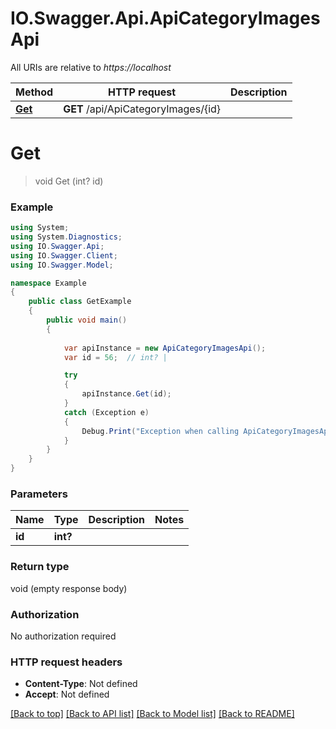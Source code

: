 # IO.Swagger.Api.ApiCategoryImagesApi

All URIs are relative to *https://localhost*

Method | HTTP request | Description
------------- | ------------- | -------------
[**Get**](ApiCategoryImagesApi.md#get) | **GET** /api/ApiCategoryImages/{id} | 


<a name="get"></a>
# **Get**
> void Get (int? id)



### Example
```csharp
using System;
using System.Diagnostics;
using IO.Swagger.Api;
using IO.Swagger.Client;
using IO.Swagger.Model;

namespace Example
{
    public class GetExample
    {
        public void main()
        {
            
            var apiInstance = new ApiCategoryImagesApi();
            var id = 56;  // int? | 

            try
            {
                apiInstance.Get(id);
            }
            catch (Exception e)
            {
                Debug.Print("Exception when calling ApiCategoryImagesApi.Get: " + e.Message );
            }
        }
    }
}
```

### Parameters

Name | Type | Description  | Notes
------------- | ------------- | ------------- | -------------
 **id** | **int?**|  | 

### Return type

void (empty response body)

### Authorization

No authorization required

### HTTP request headers

 - **Content-Type**: Not defined
 - **Accept**: Not defined

[[Back to top]](#) [[Back to API list]](../README.md#documentation-for-api-endpoints) [[Back to Model list]](../README.md#documentation-for-models) [[Back to README]](../README.md)

